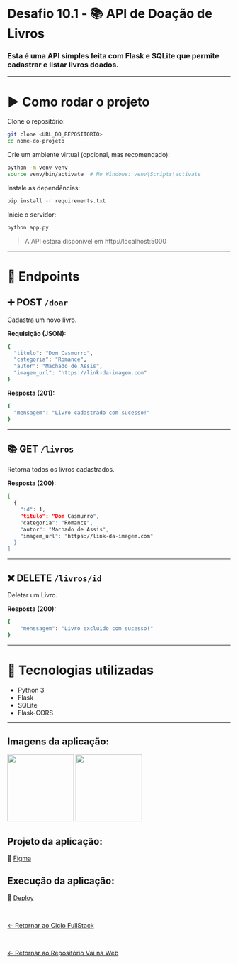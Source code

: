 # Desafio 10.1 - 📚 API de Doação de Livros

### Esta é uma API simples feita com Flask e SQLite que permite cadastrar e listar livros doados.

<hr>

# ▶️ Como rodar o projeto

Clone o repositório:
```bash
git clone <URL_DO_REPOSITORIO>
cd nome-do-projeto
```
Crie um ambiente virtual (opcional, mas recomendado):
```bash
python -m venv venv
source venv/bin/activate  # No Windows: venv\Scripts\activate
```

Instale as dependências:
```bash
pip install -r requirements.txt
```

Inicie o servidor:
```bash
python app.py
```

<blockquote> A API estará disponível em http://localhost:5000 </blockquote>
<hr>

# 🔗 Endpoints

## ➕ POST <code>/doar</code>
Cadastra um novo livro.

**Requisição (JSON):**
```bash
{
  "titulo": "Dom Casmurro",
  "categoria": "Romance",
  "autor": "Machado de Assis",
  "imagem_url": "https://link-da-imagem.com"
}
```
**Resposta (201):**
```bash
{
  "mensagem": "Livro cadastrado com sucesso!"
}
```

<hr>

## 📚 GET <code>/livros</code>
Retorna todos os livros cadastrados.

**Resposta (200):**
```bash
[
  {
    "id": 1,
    "titulo": "Dom Casmurro",
    "categoria": "Romance",
    "autor": "Machado de Assis",
    "imagem_url": "https://link-da-imagem.com"
  }
]
```

<hr>

## ❌ DELETE <code>/livros/id</code>
Deletar um Livro.

**Resposta (200):**
```bash
{
    "menssagem": "Livro excluido com sucesso!"
}
```

<hr>

# 🧰 Tecnologias utilizadas
- Python 3
- Flask
- SQLite
- Flask-CORS

<hr>

## Imagens da aplicação:

<div align="left">
 <img src="https://i.imgur.com/Dropmkn.png" height="150" />
 <img src="https://i.imgur.com/sxipHyq.png" height="150" />
</div>

## Projeto da aplicação:

📌 [Figma](https://www.figma.com/design/MDGn9uI2Ny5Y8sOJWnmfRp/Proposta-Empower?node-id=0-1&node-type=canvas&t=EndtmH2witkacjOy-0)

## Execução da aplicação:

📌 [Deploy](https://vai-na-web-livraria.vercel.app/)

 <br>
 
[<- Retornar ao Ciclo FullStack](https://github.com/GilvanPOliveira/VaiNaWeb/tree/main/CicloFullStack)

  <br>
  
[<- Retornar ao Repositório Vai na Web](https://github.com/GilvanPOliveira/VaiNaWeb)
